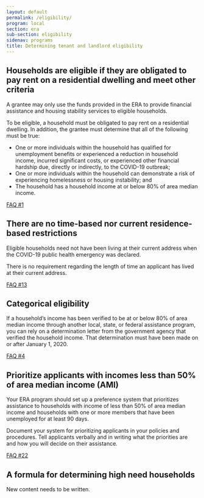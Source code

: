```yaml
---
layout: default
permalink: /eligibility/
program: local
section: era
sub-section: eligibility
sidenav: programs
title: Determining tenant and landlord eligibility
---
```


## Households are eligible if they are obligated to pay rent on a residential dwelling and meet other criteria

A grantee may only use the funds provided in the ERA to provide financial assistance and housing stability services to eligible households. 

To be eligible, a household must be obligated to pay rent on a residential dwelling. In addition, the grantee must determine that all of the following must be true:

*	One or more individuals within the household has qualified for unemployment benefits or experienced a reduction in household income, incurred significant costs, or experienced other financial hardship due, directly or indirectly, to the COVID-19 outbreak;
*	One or more individuals within the household can demonstrate a risk of experiencing homelessness or housing instability; and
*	The household has a household income at or below 80% of area median income.

<a href="{{ site.baseurl }}/faqs#1" class="era-guidance__faq-reference"><span class="usa-tag">FAQ #1</span></a>

## There are no time-based nor current residence-based restrictions

Eligible households need not have been living at their current address when the COVID-19 public health emergency was declared. 

There is no requirement regarding the length of time an applicant has lived at their current address. 

<a href="{{ site.baseurl }}/faqs#13" class="era-guidance__faq-reference"><span class="usa-tag">FAQ #13</span></a>

## Categorical eligibility 

If a household’s income has been verified to be at or below 80% of area median income through another local, state, or federal assistance program, you can rely on a determination letter from the government agency that verified the household income. That determination must have been made on or after January 1, 2020. 

<a href="{{ site.baseurl }}/faqs#4p5" class="era-guidance__faq-reference"><span class="usa-tag">FAQ #4</span></a>

## Prioritize applicants with incomes less than 50% of area median income (AMI) 

Your ERA program should set up a preference system that prioritizes assistance to households with income of less than 50% of area median income and households with one or more members that have been unemployed for at least 90 days. 

Document your system for prioritizing applicants in your policies and procedures. Tell applicants verbally and in writing what the priorities are and how you will decide on their assistance. 

<a href="{{ site.baseurl }}/faqs#22" class="era-guidance__faq-reference"><span class="usa-tag">FAQ #22</span></a>

## A formula for determining high need households

<span class="era-guidance__placeholder">
  New content needs to be written.
</span>
